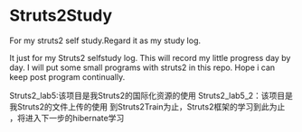 # Struts2Study
For my struts2 self study.Regard it as my study log.

It just for my Struts2 selfstudy log.
This will record my little progress day by day.
I will put some small programs with struts2 in this repo.
Hope i can keep post program continually.

Struts2_lab5:该项目是我Struts2的国际化资源的使用
Struts2_lab5_2：该项目是我Struts2的文件上传的使用
到Struts2Train为止，Struts2框架的学习到此为止
，将进入下一步的hibernate学习

